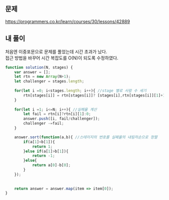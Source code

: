 ## 문제  
https://programmers.co.kr/learn/courses/30/lessons/42889


## 내 풀이
  처음엔 이중포문으로 문제를 풀었는데 시간 초과가 났다.  
  접근 방법을 바꾸어 시간 복잡도를 O(N)이 되도록 수정하였다.  
  
```javascript
function solution(N, stages) {
    var answer = [];
    let rtn = new Array(N+1);
    let challenger = stages.length;
    
    for(let i =0; i<stages.length; i++){ //stage 별로 사람 수 세기
        rtn[stages[i]] = rtn[stages[i]]? [stages[i],rtn[stages[i]][1]+1]:[stages[i],1];
    }
    
    for(let i =1; i<=N; i++){ //실패율 계산
        let fail = rtn[i]?rtn[i][1]:0;        
        answer.push([i, fail/challenger]);
        challenger -=fail;
    }

    answer.sort(function(a,b){ //스테이지의 번호를 실패율의 내림차순으로 정렬
        if(a[1]<b[1]){
            return 1;
        }else if(a[1]>b[1]){
            return -1;
        }else{
            return a[0]-b[0];
        }
    });
    
    
    return answer = answer.map(item => item[0]);
}

```

